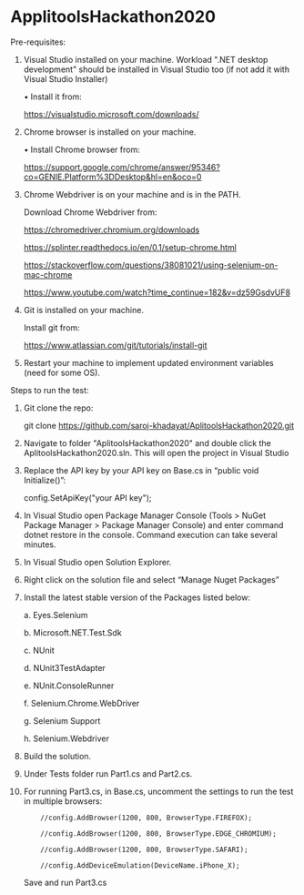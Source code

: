 # ApplitoolsHackathon2020
Pre-requisites:
1.	 Visual Studio installed on your machine. Workload ".NET desktop development" should be installed in Visual Studio too (if not add it with Visual Studio Installer)

     •	Install it from:

        https://visualstudio.microsoft.com/downloads/
 
2.	Chrome browser is installed on your machine.

    •	Install Chrome browser from:
    
      https://support.google.com/chrome/answer/95346?co=GENIE.Platform%3DDesktop&hl=en&oco=0 

3.	Chrome Webdriver is on your machine and is in the PATH.

    Download Chrome Webdriver from:
    
    https://chromedriver.chromium.org/downloads 
    
    https://splinter.readthedocs.io/en/0.1/setup-chrome.html 
    
    https://stackoverflow.com/questions/38081021/using-selenium-on-mac-chrome 
    
    https://www.youtube.com/watch?time_continue=182&v=dz59GsdvUF8
    
4.	Git is installed on your machine.

    Install git from: 
    
    https://www.atlassian.com/git/tutorials/install-git 
    
5.	Restart your machine to implement updated environment variables (need for some OS).


Steps to run the test:

1.	Git clone the repo:

    git clone https://github.com/saroj-khadayat/AplitoolsHackathon2020.git

2.	Navigate to folder  "AplitoolsHackathon2020" and double click the AplitoolsHackathon2020.sln. This will open the project in Visual Studio

3.	Replace the API key by your API key on Base.cs in “public void Initialize()”:

    config.SetApiKey("your API  key");

4.	In Visual Studio open Package Manager Console (Tools > NuGet Package Manager > Package Manager Console) and enter command dotnet restore in the console. Command execution       can take several minutes.

5.	In Visual Studio open Solution Explorer.    

6.	Right click on the solution file and select “Manage Nuget Packages”

7.	Install the latest stable version of the Packages listed below: 

      a. Eyes.Selenium

      b. Microsoft.NET.Test.Sdk

      c. NUnit

      d. NUnit3TestAdapter

      e. NUnit.ConsoleRunner

      f. Selenium.Chrome.WebDriver

      g. Selenium Support

      h. Selenium.Webdriver
    
8.	Build the solution.

9.	Under Tests folder run Part1.cs and Part2.cs. 

10.	For running Part3.cs, in Base.cs, uncomment the settings to run the test in multiple browsers:    
    
            //config.AddBrowser(1200, 800, BrowserType.FIREFOX);
            
            //config.AddBrowser(1200, 800, BrowserType.EDGE_CHROMIUM);
            
            //config.AddBrowser(1200, 800, BrowserType.SAFARI);
            
            //config.AddDeviceEmulation(DeviceName.iPhone_X);
            
    Save and run Part3.cs


